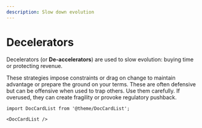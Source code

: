 ```yaml
---
description: Slow down evolution
---
```


# Decelerators

Decelerators (or **De-accelerators**) are used to slow evolution: buying time or protecting revenue.

These strategies impose constraints or drag on change to maintain advantage or prepare the ground on your terms. These are often defensive but can be offensive when used to trap others. Use them carefully. If overused, they can create fragility or provoke regulatory pushback.

```mdx-code-block
import DocCardList from '@theme/DocCardList';

<DocCardList />
```
